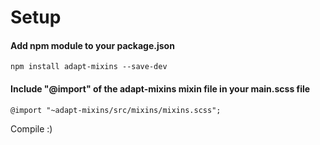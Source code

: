 # Setup
#### Add npm module to your package.json
```
npm install adapt-mixins --save-dev
```
#### Include "@import" of the adapt-mixins mixin file in your main.scss file
```
@import "~adapt-mixins/src/mixins/mixins.scss";
```

Compile :)
